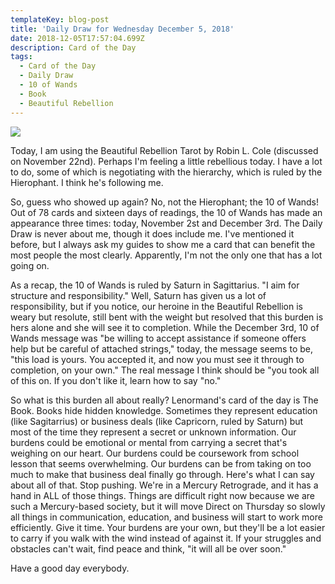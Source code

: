 ```yaml
---
templateKey: blog-post
title: 'Daily Draw for Wednesday December 5, 2018'
date: 2018-12-05T17:57:04.699Z
description: Card of the Day
tags:
  - Card of the Day
  - Daily Draw
  - 10 of Wands
  - Book
  - Beautiful Rebellion
---
```





![](/img/img_9061.jpg)

Today, I am using the Beautiful Rebellion Tarot by Robin L. Cole (discussed on November 22nd). Perhaps I'm feeling a little rebellious today. I have a lot to do, some of which is negotiating with the hierarchy, which is ruled by the Hierophant. I think he's following me.

So, guess who showed up again? No, not the Hierophant; the 10 of Wands! Out of 78 cards and sixteen days of readings, the 10 of Wands has made an appearance three times: today, November 2st and December 3rd.  The Daily Draw is never about me, though it does include me. I've mentioned it before, but I always ask my guides to show me a card that can benefit the most people the most clearly. Apparently, I'm not the only one that has a lot going on. 



As a recap, the 10 of Wands is ruled by Saturn in Sagittarius. "I aim for structure and responsibility." Well, Saturn has given us a lot of responsibility, but if you notice, our heroine in the Beautiful Rebellion is weary but resolute, still bent with the weight but resolved that this burden is hers alone and she will see it to completion. While the  December 3rd, 10 of Wands message was "be willing to accept assistance if someone offers help but be careful of attached strings," today, the message seems to be,  "this load is yours. You accepted it, and now you must see it through to completion, on your own." The real message I think should be "you took all of this on. If you don't like it, learn how to say "no."



So what is this burden all about really? Lenormand's card of the day is The Book. Books hide hidden knowledge. Sometimes they represent education (like Sagitarrius) or business deals (like Capricorn, ruled by Saturn) but most of the time they represent a secret or unknown information. Our burdens could be emotional or mental from carrying a secret that's weighing on our heart. Our burdens could be coursework from school lesson that seems overwhelming. Our burdens can be from taking on too much to make that business deal finally go through. Here's what I can say about all of that. Stop pushing. We're in a Mercury Retrograde, and it has a hand in ALL of those things. Things are difficult right now because we are such a Mercury-based society, but it will move Direct on Thursday so slowly all things in communication, education, and business will start to work more efficiently. Give it time. Your burdens are your own, but they'll be a lot easier to carry if you walk with the wind instead of against it. If your struggles and obstacles can't wait, find peace and think, "it will all be over soon."

 

Have a good day everybody.
